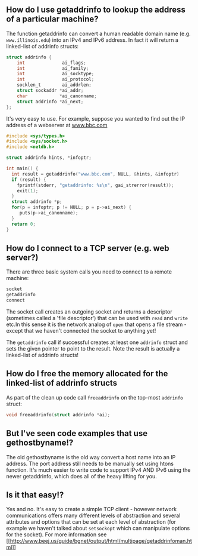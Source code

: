 ## How do I use getaddrinfo to lookup the address of a particular machine?

The function getaddrinfo can convert a human readable domain name (e.g. `www.illinois.edu`) into an IPv4 and IPv6 address. In fact it will return a linked-list of addrinfo structs:
```C
struct addrinfo {
    int              ai_flags;
    int              ai_family;
    int              ai_socktype;
    int              ai_protocol;
    socklen_t        ai_addrlen;
    struct sockaddr *ai_addr;
    char            *ai_canonname;
    struct addrinfo *ai_next;
};
```

It's very easy to use. For example, suppose you wanted to find out the IP address of a webserver at www.bbc.com

```C
#include <sys/types.h>
#include <sys/socket.h>
#include <netdb.h>

struct addrinfo hints, *infoptr;

int main() {
  int result = getaddrinfo("www.bbc.com", NULL, &hints, &infoptr)
  if (result) {
    fprintf(stderr, "getaddrinfo: %s\n", gai_strerror(result));
    exit(1);
  }
  struct addrinfo *p;
  for(p = infoptr; p != NULL; p = p->ai_next) {
     puts(p->ai_canonname);
  }
  return 0;
}
```

## How do I connect to a TCP server (e.g. web server?)

There are three basic system calls you need to connect to a remote machine:
```C
socket
getaddrinfo
connect
```
The socket call creates an outgoing socket and returns a descriptor (sometimes called a 'file descriptor') that can be used with `read` and `write` etc.In this sense it is the network analog of `open` that opens a file stream - except that we haven't connected the socket to anything yet!

The `getaddrinfo` call if successful creates at least one `addrinfo` struct and sets the given pointer to point to the result. Note the result is actually a linked-list of addrinfo structs!



## How do I free the memory allocated for the linked-list of addrinfo structs

As part of the clean up code call `freeaddrinfo` on the top-most `addrinfo` struct:
```C
void freeaddrinfo(struct addrinfo *ai);
```

## But I've seen code examples that use gethostbyname!?

The old gethostbyname is the old way convert a host name into an IP address. The port address still needs to be manually set using htons function. It's much easier to write code to support IPv4 AND IPv6 using the newer getaddrinfo, which does all of the heavy lifting for you.

## Is it that easy!?
Yes and no. It's easy to create a simple TCP client - however network communications offers many different levels of abstraction and several attributes and options that can be set at each level of abstraction (for example we haven't talked about `setsockopt` which can manipulate options for the socket).
For more information see
[[http://www.beej.us/guide/bgnet/output/html/multipage/getaddrinfoman.html]]

